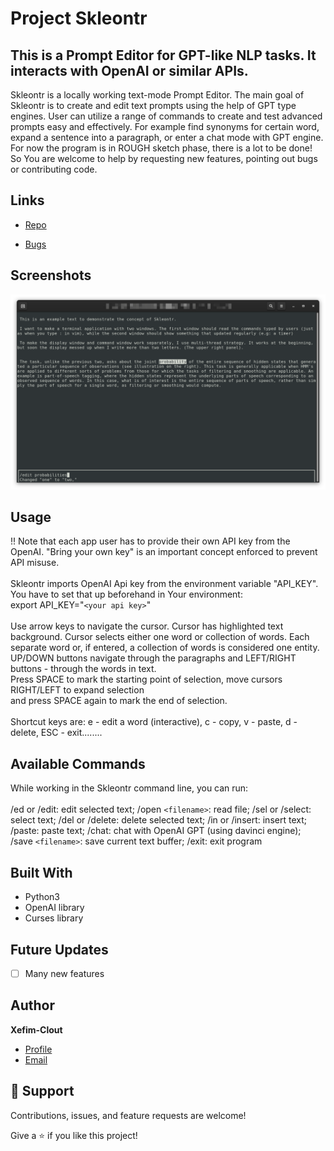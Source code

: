 
# Project Skleontr

## This is a Prompt Editor for GPT-like NLP tasks. It interacts with OpenAI or similar APIs.

Skleontr is a locally working text-mode Prompt Editor. The main goal of Skleontr is to create and edit text prompts using the help of GPT type engines. User can utilize a range of commands to create and test advanced prompts easy and effectively. For example find synonyms for certain word, expand a sentence into a paragraph, or enter a chat mode with GPT engine.\
For now the program is in ROUGH sketch phase, there is a lot to be done!\
So You are welcome to help by requesting new features, pointing out bugs or contributing code.

## Links

- [Repo](https://github.com/xefim-clout/skleontr "Skleontr Repo")

- [Bugs](https://github.com/xefim-clout/skleontr/issues "Issues Page")

## Screenshots

![](/screenshots/1111.png)

## Usage

!! Note that each app user has to provide their own API key from the OpenAI. "Bring your own key" is an important concept enforced to prevent API misuse.\
\
Skleontr imports OpenAI Api key from the environment variable "API_KEY". You have to set that up beforehand in Your environment:\
export API_KEY="`<your api key>`"\
\
Use arrow keys to navigate the cursor. Cursor has highlighted text background. Cursor selects either one word or collection of words. Each separate word or, if entered, a collection of words is considered one entity.\
UP/DOWN buttons navigate through the paragraphs and LEFT/RIGHT buttons - through the words in text.\
Press SPACE to mark the starting point of selection, move cursors RIGHT/LEFT to expand selection \
and press SPACE again to mark the end of selection. \
\
Shortcut keys are: e - edit a word (interactive), c - copy, v - paste, d - delete, ESC - exit........

## Available Commands

While working in the Skleontr command line, you can run: \
\
/ed or /edit: edit selected text; /open `<filename>`: read file; /sel or /select: select text; 
/del or /delete: delete selected text; /in or /insert: insert text; /paste: paste text;
/chat: chat with OpenAI GPT (using davinci engine); /save `<filename>`: save current text buffer; /exit: exit program


## Built With

- Python3
- OpenAI library
- Curses library


## Future Updates

- [ ] Many new features

## Author

**Xefim-Clout**

- [Profile](https://github.com/xefim-clout "Xefim Clout")
- [Email]("vertinski@inbox.lv")

## 🤝 Support

Contributions, issues, and feature requests are welcome!

Give a ⭐️ if you like this project!

